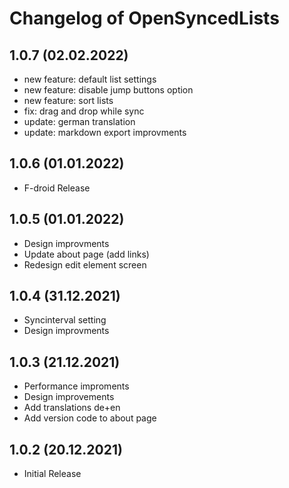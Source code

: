 # Changelog of OpenSyncedLists

## 1.0.7 (02.02.2022)

-   new feature: default list settings
-   new feature: disable jump buttons option
-   new feature: sort lists
-   fix: drag and drop while sync
-   update: german translation
-   update: markdown export improvments

## 1.0.6 (01.01.2022)

-   F-droid Release

## 1.0.5 (01.01.2022)

-   Design improvments
-   Update about page (add links)
-   Redesign edit element screen

## 1.0.4 (31.12.2021)

-   Syncinterval setting
-   Design improvments

## 1.0.3 (21.12.2021)

-   Performance improments
-   Design improvements
-   Add translations de+en
-   Add version code to about page

## 1.0.2 (20.12.2021)

-   Initial Release

